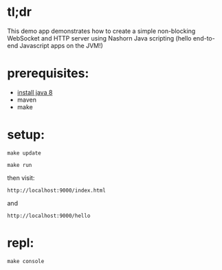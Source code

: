 # tl;dr

This demo app demonstrates how to create a simple non-blocking WebSocket and HTTP server using Nashorn Java scripting (hello end-to-end Javascript apps on the JVM!)


# prerequisites:

* [install java 8](http://jdk8.java.net/download.html)  
* maven
* make

# setup:

`make update`

`make run`

then visit:

`http://localhost:9000/index.html`

and

`http://localhost:9000/hello`

# repl:

`make console`


